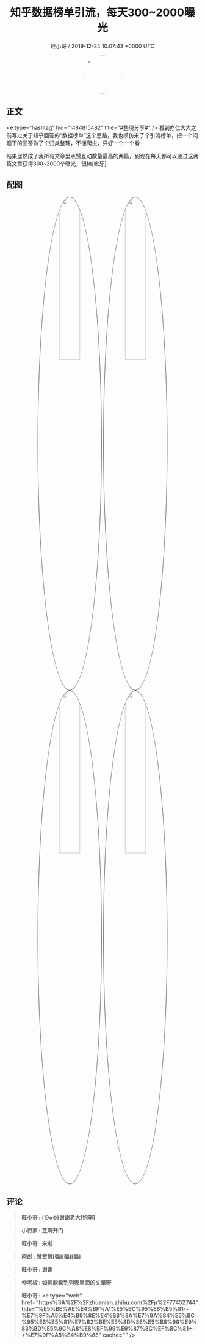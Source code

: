 <h1 align="center">知乎数据榜单引流，每天300~2000曝光</h1>
<p align="center">
    <a>旺小哥 / 2019-12-24 10:07:43 &#43;0000 UTC</a>
</p>

<div align="center">
    <img src="https://images.zsxq.com/Fq8kDhJE4op8WLPhukPrvTpBBPE5?e=1590940799&amp;token=kIxbL07-8jAj8w1n4s9zv64FuZZNEATmlU_Vm6zD:czU6BAFh5BuuPrJFW6Kbch5MDF8=" width="100" height="100" style="border:1px solid;border-radius:50%; color:#ffffff"/>
</div>

## 正文

<div>
&lt;e type=&#34;hashtag&#34; hid=&#34;1484815482&#34; title=&#34;#整理分享#&#34; /&gt; 
看到亦仁大大之前写过关于知乎回答的“数据榜单”这个思路，我也模仿来了个引流榜单，把一个问题下的回答做了个归类整理，不懂爬虫，只好一个一个看

结果居然成了我所有文章里点赞互动数量最高的两篇，到现在每天都可以通过这两篇文章获得300~2000个曝光，很棒[呲牙]
</div>

## 配图
<div class="image" align="center">

<img src="https://images.zsxq.com/FmH-jljYKHXZ9qWCmlMA0Qsqn4vq?imageMogr2/auto-orient/thumbnail/800x/format/jpg/blur/1x0/quality/75&amp;e=1590940799&amp;token=kIxbL07-8jAj8w1n4s9zv64FuZZNEATmlU_Vm6zD:IkkwzvVGX1tRkx-0kyzfNiYdnbQ=" width="33%" height="33%" style="border:1px solid;border-radius:50%; color:#3c3f41"/>

<img src="https://images.zsxq.com/FvsTMjRLmEufw2UWLXFmZsyjcLbv?imageMogr2/auto-orient/thumbnail/800x/format/jpg/blur/1x0/quality/75&amp;e=1590940799&amp;token=kIxbL07-8jAj8w1n4s9zv64FuZZNEATmlU_Vm6zD:1LiiFtAS-BJMk5TMSDAcOwmzOKI=" width="33%" height="33%" style="border:1px solid;border-radius:50%; color:#3c3f41"/>

<img src="https://images.zsxq.com/Fn8Ls8GLKGn7G_gG4HsSBy-p52m8?imageMogr2/auto-orient/thumbnail/800x/format/jpg/blur/1x0/quality/75&amp;e=1590940799&amp;token=kIxbL07-8jAj8w1n4s9zv64FuZZNEATmlU_Vm6zD:QaUQUtYIxcUY13DQ8ABVvB6daPk=" width="33%" height="33%" style="border:1px solid;border-radius:50%; color:#3c3f41"/>

<img src="https://images.zsxq.com/Fto4LTbemIk1SK_6RLBeZB5gIvg7?imageMogr2/auto-orient/thumbnail/800x/format/jpg/blur/1x0/quality/75&amp;e=1590940799&amp;token=kIxbL07-8jAj8w1n4s9zv64FuZZNEATmlU_Vm6zD:nC9FKeqF9e2OMwsa9sK6U14EjIw=" width="33%" height="33%" style="border:1px solid;border-radius:50%; color:#3c3f41"/>

</div>

## 评论

<div align="left">
<div>

<blockquote >
<span> <strong>旺小哥 : (⊙o⊙)谢谢老大[抱拳] </strong></span>
</blockquote>

<blockquote >
<span> <strong>小行家 : 芝麻开门 </strong></span>
</blockquote>

<blockquote >
<span> <strong>旺小哥 : 来啦 </strong></span>
</blockquote>

<blockquote >
<span> <strong>阿彪 : 赞赞赞[强][强][强] </strong></span>
</blockquote>

<blockquote >
<span> <strong>旺小哥 : 谢谢 </strong></span>
</blockquote>

<blockquote >
<span> <strong>仲老板 : 如何能看到列表里面的文章呀 </strong></span>
</blockquote>

<blockquote >
<span> <strong>旺小哥 : &lt;e type=&#34;web&#34; href=&#34;https%3A%2F%2Fzhuanlan.zhihu.com%2Fp%2F77452744&#34; title=&#34;%E5%BE%AE%E4%BF%A1%E5%BC%95%E6%B5%81--%E7%9F%A5%E4%B9%8E%E4%B8%8A%E7%9A%84%E5%BC%95%E6%B5%81%E7%B2%BE%E5%8D%8E%E5%B8%96%E9%83%BD%E5%9C%A8%E8%BF%99%E9%87%8C%EF%BC%81&#43;-&#43;%E7%9F%A5%E4%B9%8E&#34; cache=&#34;&#34; /&gt; </strong></span>
</blockquote>

</div>
</div>